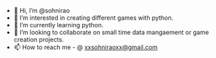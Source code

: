 - 👋 Hi, I’m @sohnirao
- 👀 I’m interested in creating different games with python.
- 🌱 I’m currently learning python.
- 💞️ I’m looking to collaborate on small time data mangaement or game creation projects.
- 📫 How to reach me - @ xxsohniraoxx@gmail.com

<!---
sohnirao/sohnirao is a ✨ special ✨ repository because its `README.md` (this file) appears on your GitHub profile.
You can click the Preview link to take a look at your changes.
--->

